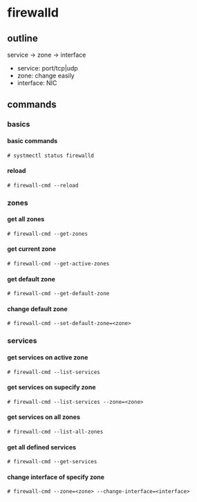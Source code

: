 # firewalld
## outline
service -> zone -> interface
- service: port/tcp|udp
- zone: change easily
- interface: NIC

## commands
### basics
#### basic commands
`# systmectl status firewalld`

#### reload
`# firewall-cmd --reload`

### zones
#### get all zones
`# firewall-cmd --get-zones`

#### get current zone
`# firewall-cmd --get-active-zones`

#### get default zone
`# firewall-cmd --get-default-zone`

#### change default zone
`# firewall-cmd --set-default-zone=<zone>`

### services
#### get services on active zone
`# firewall-cmd --list-services`

#### get services on supecify zone
`# firewall-cmd --list-services --zone=<zone>`

#### get services on all zones
`# firewall-cmd --list-all-zones`

#### get all defined services
`# firewall-cmd --get-services`

#### change interface of specify zone
`# firewall-cmd --zone=<zone> --change-interface=<interface>`



